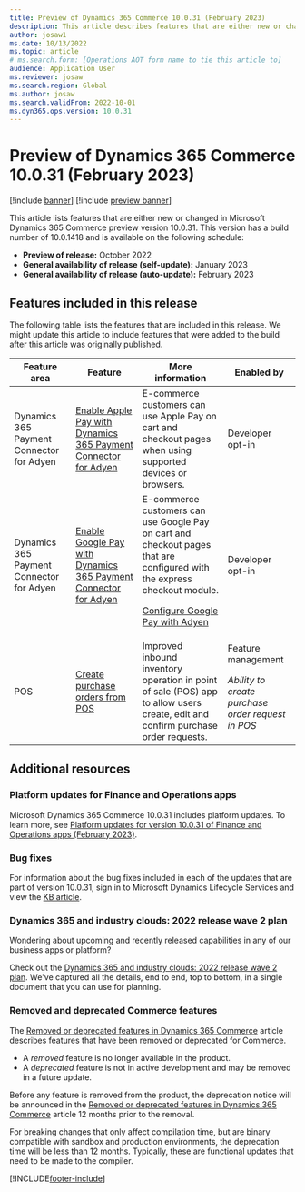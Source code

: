 ```yaml
---
title: Preview of Dynamics 365 Commerce 10.0.31 (February 2023)
description: This article describes features that are either new or changed in Microsoft Dynamics 365 Commerce 10.0.31. 
author: josaw1
ms.date: 10/13/2022
ms.topic: article
# ms.search.form: [Operations AOT form name to tie this article to]
audience: Application User
ms.reviewer: josaw
ms.search.region: Global
ms.author: josaw
ms.search.validFrom: 2022-10-01
ms.dyn365.ops.version: 10.0.31
---
```


# Preview of Dynamics 365 Commerce 10.0.31 (February 2023)

[!include [banner](../includes/banner.md)]
[!include [preview banner](../includes/preview-banner.md)]

This article lists features that are either new or changed in Microsoft Dynamics 365 Commerce preview version 10.0.31. This version has a build number of 10.0.1418 <!-- KFM: Get final build number --> and is available on the following schedule:

- **Preview of release:** October 2022
- **General availability of release (self-update):** January 2023
- **General availability of release (auto-update):** February 2023

## Features included in this release

The following table lists the features that are included in this release. We might update this article to include features that were added to the build after this article was originally published.

| Feature area | Feature | More information | Enabled by |
|---|---|---|---|
| Dynamics 365 Payment Connector for Adyen | [Enable Apple Pay with Dynamics 365 Payment Connector for Adyen](/dynamics365-release-plan/2022wave2/commerce/dynamics365-commerce/enable-apple-pay-dynamics-365-payment-connector-adyen)  | E-commerce customers can use Apple Pay on cart and checkout pages when using supported devices or browsers. | Developer opt-in |
| Dynamics 365 Payment Connector for Adyen | [Enable Google Pay with Dynamics 365 Payment Connector for Adyen](/dynamics365-release-plan/2022wave2/commerce/dynamics365-commerce/enable-google-pay-dynamics-365-payment-connector-adyen)  | E-commerce customers can use Google Pay on cart and checkout pages that are configured with the express checkout module.<p>[Configure Google Pay with Adyen](../dev-itpro/google-pay-adyen.md) | Developer opt-in |
| POS | [Create purchase orders from POS](/dynamics365-release-plan/2022wave2/commerce/dynamics365-commerce/create-purchase-orders-pos)  |  Improved inbound inventory operation in point of sale (POS) app to allow users create, edit and confirm purchase order requests. |  Feature management<p>*Ability to create purchase order request in POS*   |



## Additional resources

### Platform updates for Finance and Operations apps

Microsoft Dynamics 365 Commerce 10.0.31 includes platform updates. To learn more, see [Platform updates for version 10.0.31 of Finance and Operations apps (February 2023)](../../fin-ops-core/dev-itpro/get-started/whats-new-platform-updates-10-0-31.md). 
  

### Bug fixes

For information about the bug fixes included in each of the updates that are part of version 10.0.31, sign in to Microsoft Dynamics Lifecycle Services and view the [KB article](https://fix.lcs.dynamics.com/Issue/Details?bugId=745468).

### Dynamics 365 and industry clouds: 2022 release wave 2 plan

Wondering about upcoming and recently released capabilities in any of our business apps or platform?

Check out the [Dynamics 365 and industry clouds: 2022 release wave 2 plan](/dynamics365-release-plan/2022wave2/). We've captured all the details, end to end, top to bottom, in a single document that you can use for planning.

### Removed and deprecated Commerce features

The [Removed or deprecated features in Dynamics 365 Commerce](removed-deprecated-features-commerce.md) article describes features that have been removed or deprecated for Commerce.

- A *removed* feature is no longer available in the product.
- A *deprecated* feature is not in active development and may be removed in a future update.

Before any feature is removed from the product, the deprecation notice will be announced in the [Removed or deprecated features in Dynamics 365 Commerce](removed-deprecated-features-commerce.md) article 12 months prior to the removal.


For breaking changes that only affect compilation time, but are binary compatible with sandbox and production environments, the deprecation time will be less than 12 months. Typically, these are functional updates that need to be made to the compiler.

[!INCLUDE[footer-include](../../includes/footer-banner.md)]
